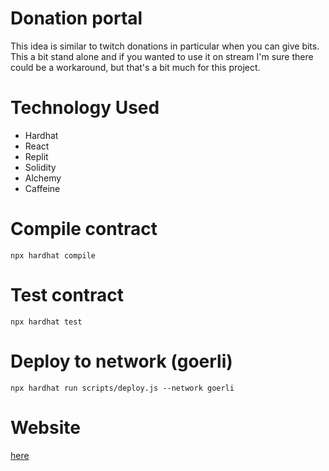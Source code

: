 # Donation portal
This idea is similar to twitch donations in particular when you can give bits. This a bit stand alone and if you wanted to use it on stream I'm sure there could be a workaround, but that's a bit much for this project.

# Technology Used
- Hardhat
- React
- Replit
- Solidity
- Alchemy
- Caffeine

# Compile contract
`npx hardhat compile`

# Test contract
`npx hardhat test`

# Deploy to network (goerli)
`npx hardhat run scripts/deploy.js --network goerli`

# Website
[here](https://donation-portal.keheira.repl.co)